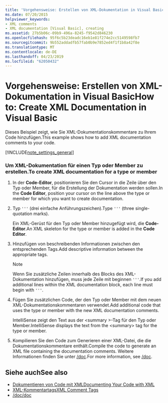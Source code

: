 ```yaml
---
title: 'Vorgehensweise: Erstellen von XML-Dokumentation in Visual Basic'
ms.date: 07/20/2015
helpviewer_keywords:
- XML comments
- XML documentation [Visual Basic], creating
ms.assetid: 27b5b06c-09b9-496a-8245-f9542d846230
ms.openlocfilehash: 95f6c5b23deadc16eb1e81f274e2cc5149598fb7
ms.sourcegitcommit: 9b552addadfb57fab0b9e7852ed4f1f1b8a42f8e
ms.translationtype: MT
ms.contentlocale: de-DE
ms.lasthandoff: 04/23/2019
ms.locfileid: "62050432"
---
```

# <a name="how-to-create-xml-documentation-in-visual-basic"></a><span data-ttu-id="a99bd-102">Vorgehensweise: Erstellen von XML-Dokumentation in Visual Basic</span><span class="sxs-lookup"><span data-stu-id="a99bd-102">How to: Create XML Documentation in Visual Basic</span></span>
<span data-ttu-id="a99bd-103">Dieses Beispiel zeigt, wie Sie XML-Dokumentationskommentare zu Ihrem Code hinzufügen.</span><span class="sxs-lookup"><span data-stu-id="a99bd-103">This example shows how to add XML documentation comments to your code.</span></span>  
  
[!INCLUDE[note_settings_general](~/includes/note-settings-general-md.md)]  
  
### <a name="to-create-xml-documentation-for-a-type-or-member"></a><span data-ttu-id="a99bd-104">Um XML-Dokumentation für einen Typ oder Member zu erstellen.</span><span class="sxs-lookup"><span data-stu-id="a99bd-104">To create XML documentation for a type or member</span></span>  
  
1. <span data-ttu-id="a99bd-105">In der **Code-Editor**, positionieren Sie den Cursor in die Zeile über den Typ oder Member, für die Erstellung der Dokumentation werden sollen.</span><span class="sxs-lookup"><span data-stu-id="a99bd-105">In the **Code Editor**, position your cursor on the line above the type or member for which you want to create documentation.</span></span>  
  
2. <span data-ttu-id="a99bd-106">Typ `'''` (drei einfache Anführungszeichen).</span><span class="sxs-lookup"><span data-stu-id="a99bd-106">Type `'''` (three single-quotation marks).</span></span>  
  
     <span data-ttu-id="a99bd-107">Ein XML-Gerüst für den Typ oder Member hinzugefügt wird, die **Code-Editor**.</span><span class="sxs-lookup"><span data-stu-id="a99bd-107">An XML skeleton for the type or member is added in the **Code Editor**.</span></span>  
  
3. <span data-ttu-id="a99bd-108">Hinzufügen von beschreibenden Informationen zwischen den entsprechenden Tags.</span><span class="sxs-lookup"><span data-stu-id="a99bd-108">Add descriptive information between the appropriate tags.</span></span>  
  
    > [!NOTE]
    >  <span data-ttu-id="a99bd-109">Wenn Sie zusätzliche Zeilen innerhalb des Blocks des XML-Dokumentation hinzufügen, muss jede Zeile mit beginnen `'''`.</span><span class="sxs-lookup"><span data-stu-id="a99bd-109">If you add additional lines within the XML documentation block, each line must begin with `'''`.</span></span>  
  
4. <span data-ttu-id="a99bd-110">Fügen Sie zusätzlichen Code, der den Typ oder Member mit dem neuen XML-Dokumentationskommentaren verwendet.</span><span class="sxs-lookup"><span data-stu-id="a99bd-110">Add additional code that uses the type or member with the new XML documentation comments.</span></span>  
  
     <span data-ttu-id="a99bd-111">IntelliSense zeigt den Text aus der \<summary >-Tag für den Typ oder Member.</span><span class="sxs-lookup"><span data-stu-id="a99bd-111">IntelliSense displays the text from the \<summary> tag for the type or member.</span></span>  
  
5. <span data-ttu-id="a99bd-112">Kompilieren Sie den Code zum Generieren einer XML-Datei, die die Dokumentationskommentare enthält.</span><span class="sxs-lookup"><span data-stu-id="a99bd-112">Compile the code to generate an XML file containing the documentation comments.</span></span> <span data-ttu-id="a99bd-113">Weitere Informationen finden Sie unter [/doc](../../../visual-basic/reference/command-line-compiler/doc.md).</span><span class="sxs-lookup"><span data-stu-id="a99bd-113">For more information, see [/doc](../../../visual-basic/reference/command-line-compiler/doc.md).</span></span>  
  
## <a name="see-also"></a><span data-ttu-id="a99bd-114">Siehe auch</span><span class="sxs-lookup"><span data-stu-id="a99bd-114">See also</span></span>

- [<span data-ttu-id="a99bd-115">Dokumentieren von Code mit XML</span><span class="sxs-lookup"><span data-stu-id="a99bd-115">Documenting Your Code with XML</span></span>](../../../visual-basic/programming-guide/program-structure/documenting-your-code-with-xml.md)
- [<span data-ttu-id="a99bd-116">XML-Kommentartags</span><span class="sxs-lookup"><span data-stu-id="a99bd-116">XML Comment Tags</span></span>](../../../visual-basic/language-reference/xmldoc/index.md)
- [<span data-ttu-id="a99bd-117">/doc</span><span class="sxs-lookup"><span data-stu-id="a99bd-117">/doc</span></span>](../../../visual-basic/reference/command-line-compiler/doc.md)

